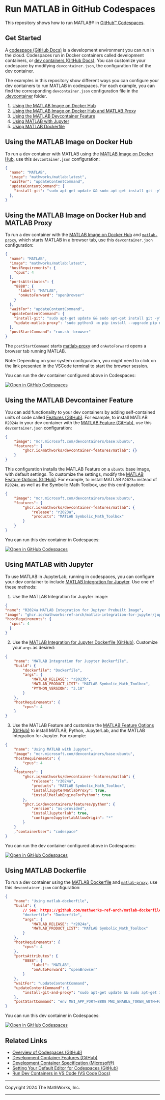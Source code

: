 # Run MATLAB in GitHub Codespaces

This repository shows how to run MATLAB&reg; in [GitHub&trade; Codespaces](https://github.com/features/codespaces).

## Get Started

A [codespace (GitHub Docs)](https://docs.github.com/en/codespaces/overview) is a development environment you can run in the cloud. Codespaces run in Docker containers called development containers, or [dev containers (GitHub Docs)](https://docs.github.com/en/codespaces/setting-up-your-project-for-codespaces/adding-a-dev-container-configuration/introduction-to-dev-containers). You can customize your codespace by modifying `devcontainer.json`, the configuration file of the dev container.

The examples in this repository show different ways you can configure your dev containers to run MATLAB in codespaces. For each example, you can find the corresponding `devcontainer.json` configuration file in the [.devcontainer](./.devcontainer) folder.

1. [Using the MATLAB Image on Docker Hub](#using-the-matlab-image-on-docker-hub)
2. [Using the MATLAB Image on Docker Hub and MATLAB Proxy](#using-the-matlab-image-on-docker-hub-and-matlab-proxy) 
3. [Using the MATLAB Devcontainer Feature](#using-the-matlab-devcontainer-feature) 
4. [Using MATLAB with Jupyter](#using-matlab-with-jupyter)
5. [Using MATLAB Dockerfile](#using-MATLAB-dockerfile)



## Using the MATLAB Image on Docker Hub

To run a dev container with MATLAB using the [MATLAB Image on Docker Hub](https://hub.docker.com/r/mathworks/matlab), use this `devcontainer.json` configuration:
 
```json
{
  "name": "MATLAB",
  "image": "mathworks/matlab:latest",
  "waitFor": "updateContentCommand",
  "updateContentCommand": {
    "install-git": "sudo apt-get update && sudo apt-get install git -y",
  },
}
```

## Using the MATLAB Image on Docker Hub and MATLAB Proxy

To run a dev container with the [MATLAB Image on Docker Hub](https://hub.docker.com/r/mathworks/matlab) and [`matlab-proxy`](https://github.com/mathworks/matlab-proxy), which starts MATLAB in a browser tab, use this `devcontainer.json` configuration:

```json
{
  "name": "MATLAB",
  "image": "mathworks/matlab:latest",
  "hostRequirements": {
    "cpus": 4
  },
  "portsAttributes": {
    "8888": {
      "label": "MATLAB",
      "onAutoForward": "openBrowser"
    }
  },
  "waitFor": "updateContentCommand",
  "updateContentCommand": {
    "install-git": "sudo apt-get update && sudo apt-get install git -y",
    "update-matlab-proxy": "sudo python3 -m pip install --upgrade pip matlab-proxy"
  },
  "postStartCommand": "run.sh -browser"
}
```

The `postStartCommand` starts [matlab-proxy](https://github.com/mathworks/matlab-proxy) and `onAutoForward` opens a browser tab running MATLAB.

Note: Depending on your system configuration, you might need to click on the link presented in the VSCode terminal to start the browser session.

You can run the dev container configured above in Codespaces:

[![Open in GitHub Codespaces](https://github.com/codespaces/badge.svg)](https://github.com/codespaces/new/mathworks-ref-arch/matlab-codespaces?template=false&devcontainer_path=.devcontainer%2Fdevcontainer.json)


## Using the MATLAB Devcontainer Feature

You can add functionality to your dev containers by adding self-contained units of code called [Features (GitHub)](https://github.com/devcontainers/features). For example, to install MATLAB `R2024a` in your dev container with the [MATLAB Feature (GitHub)](https://github.com/mathworks/devcontainer-features), use this `devcontainer.json` configuration:

```json
{
    "image": "mcr.microsoft.com/devcontainers/base:ubuntu",
    "features": {
        "ghcr.io/mathworks/devcontainer-features/matlab": {}
    }
}
```

This configuration installs the MATLAB Feature on a `ubuntu` base image, with default settings. To customize the settings, modify the [MATLAB Feature Options (GitHub)](https://github.com/mathworks/devcontainer-features/tree/main/src/matlab#options). For example, to install MATLAB `R2023a` instead of `R2024a`, as well as the Symbolic Math Toolbox, use this configuration:

```json
{
    "image": "mcr.microsoft.com/devcontainers/base:ubuntu",
    "features": {
        "ghcr.io/mathworks/devcontainer-features/matlab": {
            "release": "r2023a",
            "products": "MATLAB Symbolic_Math_Toolbox"
        }
    }
}   
```

You can run this dev container in Codespaces: 

[![Open in GitHub Codespaces](https://github.com/codespaces/badge.svg)](https://github.com/codespaces/new/mathworks-ref-arch/matlab-codespaces?template=false&devcontainer_path=.devcontainer%2Fusing-devcontainer-feature%2Fdevcontainer.json)





## Using MATLAB with Jupyter

To use MATLAB in JupyterLab, running in codespaces, you can configure your dev container to include [MATLAB Integration for Jupyter](https://github.com/mathworks/jupyter-matlab-proxy). Use one of these methods:


1. Use the MATLAB Integration for Jupyter image:

  ```json
  {
  "name": "R2024a MATLAB Integration for Juptyer Prebuilt Image",
  "image": "ghcr.io/mathworks-ref-arch/matlab-integration-for-jupyter/jupyter-matlab-notebook:r2024a",
  "hostRequirements": {
    "cpus": 4
    }
  }
  ```

2. Use the [MATLAB Integration for Jupyter Dockerfile (GitHub)](https://github.com/mathworks-ref-arch/matlab-integration-for-jupyter/blob/main/matlab/Dockerfile). Customize your `args` as desired:
  ```json
  {
      "name": "MATLAB Integration for Jupyter Dockerfile",
      "build": {
          "dockerfile": "Dockerfile",
          "args": {
              "MATLAB_RELEASE": "r2023b",
              "MATLAB_PRODUCT_LIST": "MATLAB Symbolic_Math_Toolbox",
              "PYTHON_VERSION": "3.10"
          }
      },
      "hostRequirements": {
          "cpus": 4
      }
  }
  ```

3. Use the MATLAB Feature and customize the [MATLAB Feature Options (GitHub)](https://github.com/mathworks/devcontainer-features/tree/main/src/matlab#options) to install MATLAB, Python, JupyterLab, and the MATLAB Integration for Jupyter. For example:


  ```json
  {
      "name": "Using MATLAB with Jupyter",
      "image": "mcr.microsoft.com/devcontainers/base:ubuntu",
      "hostRequirements": {
          "cpus": 4
      },
      "features": {
          "ghcr.io/mathworks/devcontainer-features/matlab": {
              "release": "r2024a",
              "products": "MATLAB Symbolic_Math_Toolbox",
              "installJupyterMatlabProxy": true,
              "installMatlabEngineForPython": true
          },
          "ghcr.io/devcontainers/features/python": {
              "version": "os-provided",
              "installJupyterlab": true,
              "configureJupyterlabAllowOrigin": "*"
          }
      }
      ,"containerUser": "codespace"
  }
  ```

You can run the dev container configured above in Codespaces: 

[![Open in GitHub Codespaces](https://github.com/codespaces/badge.svg)](https://github.com/codespaces/new/mathworks-ref-arch/matlab-codespaces?template=false&devcontainer_path=.devcontainer%2Fusing-matlab-with-jupyter%2Fdevcontainer.json)




## Using MATLAB Dockerfile

To run a dev container using the [MATLAB Dockerfile](https://github.com/mathworks-ref-arch/matlab-dockerfile) and [`matlab-proxy`](https://github.com/mathworks/matlab-proxy), use this `devcontainer.json` configuration:

```json
{
    "name": "Using matlab-dockerfile",
    "build": {
        // See: https://github.com/mathworks-ref-arch/matlab-dockerfile
        "dockerfile": "Dockerfile",
        "args": {
            "MATLAB_RELEASE": "r2024a",
            "MATLAB_PRODUCT_LIST": "MATLAB Symbolic_Math_Toolbox"
        }
    },
    "hostRequirements": {
        "cpus": 4
    },
    "portsAttributes": {
        "8888": {
            "label": "MATLAB",
            "onAutoForward": "openBrowser"
        }
    },
    "waitFor": "updateContentCommand",
    "updateContentCommand": {
        "install-git-and-proxy": "sudo apt-get update && sudo apt-get install --no-install-recommends -y git python3 python3-pip xvfb && sudo python3 -m pip install --upgrade matlab-proxy"
    },
    "postStartCommand": "env MWI_APP_PORT=8888 MWI_ENABLE_TOKEN_AUTH=False matlab-proxy-app"
}
```

You can run this dev container in Codespaces: 

[![Open in GitHub Codespaces](https://github.com/codespaces/badge.svg)](https://github.com/codespaces/new/mathworks-ref-arch/matlab-codespaces?template=false&devcontainer_path=.devcontainer%2Fusing-matlab-dockerfile%2Fdevcontainer.json)

## Related Links

* [Overview of Codespaces (GitHub)](https://docs.github.com/en/codespaces/overview)
* [Development Container Features (GitHub)](https://github.com/devcontainers/features/)
* [Development Container Specification (Microsoft&reg;)](https://containers.dev/implementors/spec/)
* [Setting Your Default Editor for Codespaces (GitHub)](https://docs.github.com/en/codespaces/setting-your-user-preferences/setting-your-default-editor-for-github-codespaces)
* [Run Dev Containers in VS Code (VS Code Docs) ](https://code.visualstudio.com/docs/devcontainers/create-dev-container)
----

Copyright 2024 The MathWorks, Inc.

----